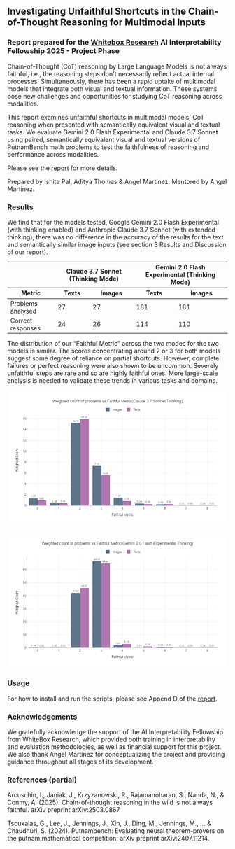 ## Investigating Unfaithful Shortcuts in the Chain-of-Thought Reasoning for Multimodal Inputs


### Report prepared for the [Whitebox Research](https://www.whiteboxresearch.org/) AI Interpretability Fellowship 2025 - Project Phase
Chain-of-Thought (CoT) reasoning by Large Language Models is not always faithful, i.e., the reasoning steps don't necessarily reflect actual internal processes. Simultaneously, there has been a rapid uptake of multimodal models that
integrate both visual and textual information. These systems pose new challenges and opportunities for studying CoT reasoning across modalities.

This report examines unfaithful shortcuts in multimodal models' CoT reasoning when presented with semantically equivalent visual and textual tasks. We evaluate Gemini 2.0 Flash Experimental and Claude 3.7 Sonnet using paired, semantically equivalent visual and textual versions of PutnamBench math problems to test the faithfulness of reasoning and performance across modalities.

Please see the [report](https://github.com/whitebox-research/c2-proving-ground-martinez-cot/blob/main/report.pdf) for more details.

Prepared by Ishita Pal, Aditya Thomas & Angel Martinez. Mentored by Angel Martinez.


### Results

We find that for the models tested, Google Gemini 2.0 Flash Experimental (with thinking enabled) and Anthropic Claude 3.7 Sonnet (with extended thinking), there was no difference in the accuracy of the results for the text and semantically similar image inputs (see section 3 Results and Discussion of our report).

<table>
  <thead>
    <tr>
      <th></th>
      <th colspan="2">Claude 3.7 Sonnet (Thinking Mode)</th>
      <th colspan="2">Gemini 2.0 Flash Experimental (Thinking Mode)</th>
    </tr>
    <tr>
      <th>Metric</th><th>Texts</th><th>Images</th><th>Texts</th><th>Images</th>
    </tr>
  </thead>
  <tbody>
    <tr><td>Problems analysed</td><td>27</td><td>27</td><td>181</td><td>181</td></tr>
    <tr><td>Correct responses</td><td>24</td><td>26</td><td>114</td><td>110</td></tr>
  </tbody>
</table>


The distribution of our “Faithful Metric” across the two modes for the two models is similar. The scores concentrating around 2 or 3 for both models suggest some degree of reliance on partial shortcuts. However, complete failures or perfect reasoning were also shown to be uncommon. Severely unfaithful steps are rare and so are highly faithful ones. More large-scale analysis is needed to validate these trends in various tasks and domains.

![Faithful Metric - Claude](/plots/claude_unfaithfulness_plot.png?raw=true "Faithful Metric - Claude") 

![Faithful Metric - Gemini](/plots/gemini_unfaithfulness_plot.png?raw=true "Faithful Metric - Gemini") 


### Usage

For how to install and run the scripts, please see Append D of the [report](https://github.com/whitebox-research/c2-proving-ground-martinez-cot/blob/main/report.pd).


### Acknowledgements
We gratefully acknowledge the support of the AI Interpretability Fellowship from WhiteBox Research, which provided both training in interpretability and evaluation methodologies, as well as financial support for this project. We also thank Angel Martinez for conceptualizing the project and providing guidance throughout all stages of its development.


### References (partial)
Arcuschin, I., Janiak, J., Krzyzanowski, R., Rajamanoharan, S., Nanda, N., & Conmy, A. (2025). Chain-of-thought reasoning in the wild is not always faithful. arXiv preprint arXiv:2503.0867

Tsoukalas, G., Lee, J., Jennings, J., Xin, J., Ding, M., Jennings, M., ... & Chaudhuri, S. (2024). Putnambench: Evaluating neural theorem-provers on the putnam mathematical competition. arXiv preprint arXiv:2407.11214.
